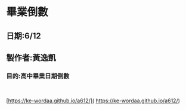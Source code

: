 # 畢業倒數

## 日期:6/12

## 製作者:黃逸凱

### 目的:高中畢業日期倒數

​	

[https://ke-wordaa.github.io/a612/]( https://ke-wordaa.github.io/a612/)
